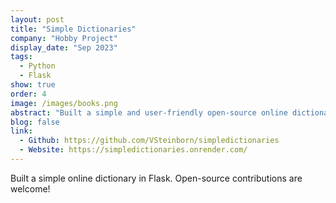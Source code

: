 ```yaml
---
layout: post
title: "Simple Dictionaries"
company: "Hobby Project"
display_date: "Sep 2023"
tags:
  - Python
  - Flask
show: true
order: 4
image: /images/books.png
abstract: "Built a simple and user-friendly open-source online dictionary in Flask."
blog: false
link:
  - Github: https://github.com/VSteinborn/simpledictionaries
  - Website: https://simpledictionaries.onrender.com/
---
```


Built a simple online dictionary in Flask. Open-source contributions are welcome!
